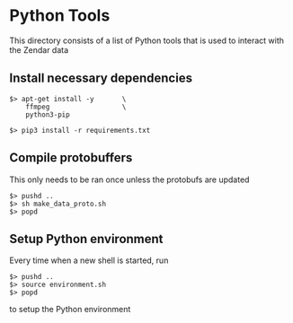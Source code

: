 # Python Tools

This directory consists of a list of Python tools that is used to interact
with the Zendar data

## Install necessary dependencies

    $> apt-get install -y       \
        ffmpeg                  \
        python3-pip

    $> pip3 install -r requirements.txt

## Compile protobuffers

This only needs to be ran once unless the protobufs are updated

    $> pushd ..
    $> sh make_data_proto.sh
    $> popd

## Setup Python environment

Every time when a new shell is started, run

    $> pushd ..
    $> source environment.sh
    $> popd

to setup the Python environment
